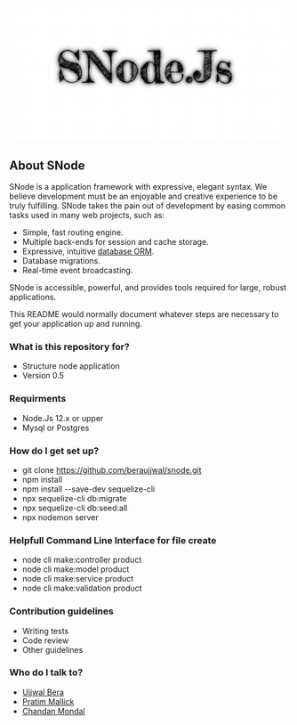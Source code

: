 ![SNode](https://github.com/beraujjwal/snode/blob/main/SNode.png?raw=true)

## About SNode

SNode is a application framework with expressive, elegant syntax. We believe development must be an enjoyable and creative experience to be truly fulfilling. SNode takes the pain out of development by easing common tasks used in many web projects, such as:

- Simple, fast routing engine.
- Multiple back-ends for session and cache storage.
- Expressive, intuitive [database ORM](https://sequelize.org/).
- Database migrations.
- Real-time event broadcasting.

SNode is accessible, powerful, and provides tools required for large, robust applications.

This README would normally document whatever steps are necessary to get your application up and running.

### What is this repository for? ###

* Structure node application
* Version 0.5

### Requirments ###

* Node.Js 12.x or upper
* Mysql or Postgres

### How do I get set up? ###

* git clone https://github.com/beraujjwal/snode.git
* npm install
* npm install --save-dev sequelize-cli
* npx sequelize-cli db:migrate
* npx sequelize-cli db:seed:all
* npx nodemon server

### Helpfull Command Line Interface for file create ###

* node cli make:controller product
* node cli make:model product
* node cli make:service product
* node cli make:validation product

### Contribution guidelines ###

* Writing tests
* Code review
* Other guidelines

### Who do I talk to? ###

* [Ujjwal Bera](https://github.com/beraujjwal)
* [Pratim Mallick](#)
* [Chandan Mondal](#)
